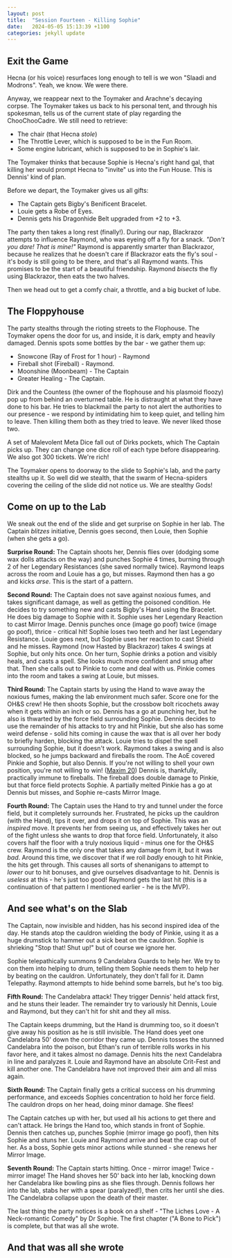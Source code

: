 ```yaml
---
layout: post
title:  "Session Fourteen - Killing Sophie"
date:   2024-05-05 15:13:39 +1100
categories: jekyll update
---
```


## Exit the Game

Hecna (or his voice) resurfaces long enough to tell is we won "Slaadi and Modrons".  Yeah, we know.  We were there.

Anyway, we reappear next to the Toymaker and Arachne's decaying corpse.  The Toymaker takes us back to his personal tent, and through his spokesman, tells us of the current state of play regarding the ChooChooCadre.  We still need to retrieve:

* The chair (that Hecna _stole_)
* The Throttle Lever, which is supposed to be in the Fun Room.
* Some engine lubricant, which is supposed to be in Sophie's lair.

The Toymaker thinks that because Sophie is Hecna's right hand gal, that killing her would prompt Hecna to "invite" us into the Fun House.  This is Dennis' kind of plan.

Before we depart, the Toymaker gives us all gifts:

* The Captain gets Bigby's Benificent Bracelet.
* Louie gets a Robe of Eyes.
* Dennis gets his Dragonhide Belt upgraded from +2 to +3.

The party then takes a long rest (finally!).  During our nap, Blackrazor attempts to influence Raymond, who was eyeing off a fly for a snack. _"Don't you dare! That is mine!"_  Raymond is apparently smarter than Blackrazor, because he realizes that he doesn't care if Blackrazor eats the fly's soul - it's body is still going to be there, and that's all Raymond wants.  This promises to be the start of a beautiful friendship.  Raymond _bisects_ the fly using Blackrazor, then eats the two halves.

Then we head out to get a comfy chair, a throttle, and a big bucket of lube.

## The Floppyhouse

The party stealths through the rioting streets to the Flophouse.  The Toymaker opens the door for us, and inside, it is dark, empty and heavily damaged.  Dennis spots some bottles by the bar - we gather them up:

* Snowcone (Ray of Frost for 1 hour) - Raymond
* Fireball shot (Fireball) - Raymond.
* Moonshine (Moonbeam) - The Captain
* Greater Healing - The Captain.

Dirk and the Countess (the owner of the flophouse and his plasmoid floozy) pop up from behind an overturned table.  He is distraught at what they have done to his bar.  He tries to blackmail the party to not alert the authorities to our presence - we respond by intimidating him to keep quiet, and telling him to leave.  Then killing them both as they tried to leave.  We never liked those two.

A set of Malevolent Meta Dice fall out of Dirks pockets, which The Captain picks up.  They can change one dice roll of each type before disappearing.  We also got 300 tickets.  We're rich!

The Toymaker opens to doorway to the slide to Sophie's lab, and the party stealths up it.  So well did we stealth, that the swarm of Hecna-spiders covering the ceiling of the slide did not notice us.  We are stealthy Gods!

## Come on up to the Lab

We sneak out the end of the slide and get surprise on Sophie in her lab.  The Captain _blitzes_ initiative, Dennis goes second, then Louie, then Sophie (when she gets a go).  

**Surprise Round:** The Captain shoots her, Dennis flies over (dodging some wax dolls attacks on the way) and punches Sophie 4 times, burning through 2 of her Legendary Resistances (she saved normally twice).  Raymond leaps across the room and Louie has a go, but misses.  Raymond then has a go and kicks _arse_.  This is the start of a pattern.

**Second Round:** The Captain does not save against noxious fumes, and takes significant damage, as well as getting the poisoned condition.  He decides to try something new and casts Bigby's Hand using the Bracelet.  He does big damage to Sophie with it.  Sophie uses her Legendary Reaction to cast Mirror Image.  Dennis punches once (image go poof) twice (image go poof), thrice - critical hit!  Sophie loses two teeth and her last Legendary Resistance.  Louie goes next, but Sophie uses her reaction to cast Shield and he misses.  Raymond (now Hasted by Blackrazor) takes 4 swings at Sophie, but only hits once.  On her turn, Sophie drinks a potion and visibly heals, and casts a spell.  She looks much more confident and smug after that.  Then she calls out to Pinkie to come and deal with us.  Pinkie comes into the room and takes a swing at Louie, but misses.

**Third Round:** The Captain starts by using the Hand to wave away the noxious fumes, making the lab environment much safer.  Score one for the OH&S crew!  He then shoots Sophie, but the crossbow bolt ricochets away when it gets within an inch or so.  Dennis has a go at punching her, but he also is thwarted by the force field surrounding Sophie.  Dennis decides to use the remainder of his attacks to try and hit Pinkie, but she also has some weird defense - solid hits coming in cause the wax that is all over her body to briefly harden, blocking the attack.  Louie tries to dispel the spell surrounding Sophie, but it doesn't work.  Raymond takes a swing and is also blocked, so he jumps backward and fireballs the room.  The AoE covered Pinkie and Sophie, but also Dennis.  If you're not willing to shell your own position, you're not willing to win! ([Maxim 20](https://schlockmercenary.fandom.com/wiki/The_Seventy_Maxims_of_Maximally_Effective_Mercenaries))  Dennis is, thankfully, practically immune to fireballs.  The fireball does double damage to Pinkie, but that force field protects Sophie.  A partially melted Pinkie has a go at Dennis but misses, and Sophie re-casts Mirror Image.

**Fourth Round:**  The Captain uses the Hand to try and tunnel under the force field, but it completely surrounds her.  Frustrated, he picks up the cauldron (with the Hand), tips it over, and drops it on top of Sophie.  This was an _inspired_ move.  It prevents her from seeing us, and effectively takes her out of the fight unless she wants to drop that force field.  Unfortunately, it also covers half the floor with a truly noxious liquid - minus one for the OH&S crew.  Raymond is the only one that takes any damage from it, but it was _bad_.  Around this time, we discover that if we roll _badly_ enough to hit Pinkie, the hits get through.  This causes all sorts of shenanigans to attempt to _lower_ our to hit bonuses, and give ourselves disadvantage to hit.  Dennis is _useless_ at this - he's just too good!  Raymond gets the last hit (this is a continuation of that pattern I mentioned earlier - he is the MVP).

## And see what's on the Slab

The Captain, now invisible and hidden, has his second inspired idea of the day.  He stands atop the cauldron wielding the body of Pinkie, using it as a huge drumstick to hammer out a sick beat on the cauldron.  Sophie is shrieking "Stop that! Shut up!" but of course we ignore her.

Sophie telepathically summons 9 Candelabra Guards to help her.  We try to con them into helping to drum, telling them Sophie needs them to help her by beating on the cauldron.  Unfortunately, they don't fall for it.  Damn Telepathy.  Raymond attempts to hide behind some barrels, but he's too big.

**Fifth Round:** The Candelabra attack!  They trigger Dennis' held attack first, and he stuns their leader.  The remainder try to variously hit Dennis, Louie and Raymond, but they can't hit for shit and they all miss.  

The Captain keeps drumming, but the Hand is drumming too, so it doesn't give away his position as he is still invisible.  The Hand does yeet one Candelabra 50' down the corridor they came up.  Dennis tosses the stunned Candelabra into the poison, but Ethan's run of terrible rolls works in his favor here, and it takes almost no damage.  Dennis hits the next Candelabra in line and paralyzes it.  Louie and Raymond have an absolute Crit-Fest and kill another one.  The Candelabra have not improved their aim and all miss again.

**Sixth Round:** The Captain finally gets a critical success on his drumming performance, and exceeds Sophies concentration to hold her force field.  The cauldron drops on her head, doing minor damage.  She flees!

The Captain catches up with her, but used all his actions to get there and can't attack.  He brings the Hand too, which stands in front of Sophie.  Dennis then catches up, punches Sophie (mirror image go poof), then hits Sophie and stuns her.  Louie and Raymond arrive and beat the crap out of her.  As a boss, Sophie gets minor actions while stunned - she renews her Mirror Image.

**Seventh Round:** The Captain starts hitting.  Once - mirror image!  Twice - mirror image!  The Hand shoves her 50' back into her lab, knocking down her Candelabra like bowling pins as she flies through.  Dennis follows her into the lab, stabs her with a spear (paralyzed!), then crits her until she dies.  The Candelabra collapse upon the death of their master.

The last thing the party notices is a book on a shelf - "The Liches Love - A Neck-romantic Comedy" by Dr Sophie.  The first chapter ("A Bone to Pick") is complete, but that was all she wrote.

## And that was all she wrote